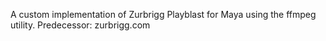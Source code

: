 A custom implementation of Zurbrigg Playblast for Maya using the ffmpeg utility.
Predecessor: zurbrigg.com
